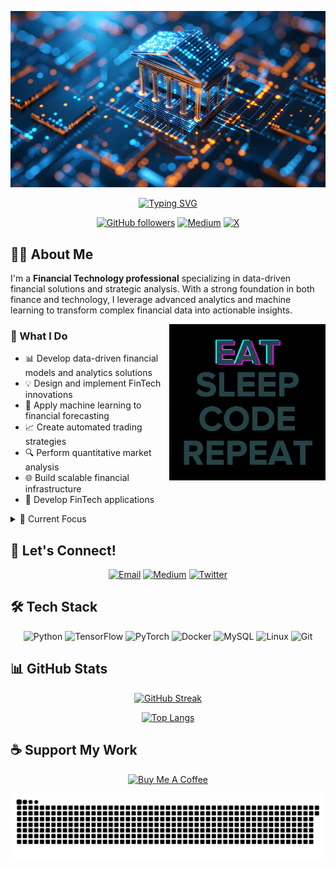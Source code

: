 ![MasterHead](https://github.com/MathisBurak/MathisBurak/blob/main/img/a.jpg)

<div align="center">
  <a href="https://git.io/typing-svg">
    <img src="https://readme-typing-svg.demolab.com?font=Fira+Code&size=28&duration=3000&pause=500&center=true&vCenter=true&width=435&lines=Mathis+Burak;Financial+Technology+Innovator;Data+Scientist;ML+Engineer" alt="Typing SVG" />
  </a>
</div>

<div align="center">
  
  [![GitHub followers](https://img.shields.io/github/followers/MathisBurak?style=social)](https://github.com/MathisBurak)
  [![Medium](https://img.shields.io/badge/Medium-Follow%20%40mathisburak-black?style=flat&logo=medium)](https://medium.com/@mathisburak)
  [![X](https://img.shields.io/badge/X-Follow%20%40MathisBurak-black?style=flat&logo=x)](https://twitter.com/MathisBurak)
  
</div>

## 👨‍💻 About Me

I'm a **Financial Technology professional** specializing in data-driven financial solutions and strategic analysis. With a strong foundation in both finance and technology, I leverage advanced analytics and machine learning to transform complex financial data into actionable insights.

<img src="https://github.com/MathisBurak/MathisBurak/blob/main/img/EatSleepCodeRepeat.gif" alt="Coding" width=250 height=250 align="right">

### 🎯 What I Do

- 📊 Develop data-driven financial models and analytics solutions
- 💡 Design and implement FinTech innovations
- 🤖 Apply machine learning to financial forecasting
- 📈 Create automated trading strategies
- 🔍 Perform quantitative market analysis
- 🌐 Build scalable financial infrastructure
- 📱 Develop FinTech applications

<details>
<summary>🌱 Current Focus</summary>

- 🧠 Exploring AI applications in financial markets
- ⚡ Developing scalable FinTech solutions
- 📊 Advancing quantitative trading strategies
</details>

## 💬 Let's Connect!

<div align="center">

[![Email](https://img.shields.io/badge/Email-mathisburak%40gmail.com-red?style=for-the-badge&logo=gmail)](mailto:mathisburak@gmail.com)
[![Medium](https://img.shields.io/badge/Medium-%40mathisburak-black?style=for-the-badge&logo=medium)](https://medium.com/@mathisburak)
[![Twitter](https://img.shields.io/badge/Twitter-%40MathisBurak-blue?style=for-the-badge&logo=twitter)](https://twitter.com/MathisBurak)

</div>

## 🛠️ Tech Stack

<div align="center">

![Python](https://img.shields.io/badge/Python-Expert-3776AB?style=for-the-badge&logo=python)
![TensorFlow](https://img.shields.io/badge/TensorFlow-Advanced-FF6F00?style=for-the-badge&logo=tensorflow)
![PyTorch](https://img.shields.io/badge/PyTorch-Advanced-EE4C2C?style=for-the-badge&logo=pytorch)
![Docker](https://img.shields.io/badge/Docker-Intermediate-2496ED?style=for-the-badge&logo=docker)
![MySQL](https://img.shields.io/badge/MySQL-Advanced-4479A1?style=for-the-badge&logo=mysql)
![Linux](https://img.shields.io/badge/Linux-Advanced-FCC624?style=for-the-badge&logo=linux)
![Git](https://img.shields.io/badge/Git-Advanced-F05032?style=for-the-badge&logo=git)

</div>

## 📊 GitHub Stats

<div align="center">
  
[![GitHub Streak](https://github-readme-streak-stats.herokuapp.com/?user=MathisBurak&theme=dark)](https://github.com/MathisBurak)
  
[![Top Langs](https://github-readme-stats.vercel.app/api/top-langs/?username=MathisBurak&layout=compact&theme=dark)](https://github.com/MathisBurak)

</div>

## ☕ Support My Work

<div align="center">
  
[![Buy Me A Coffee](https://img.shields.io/badge/Buy%20Me%20A%20Coffee-Support-yellow?style=for-the-badge&logo=buy-me-a-coffee)](https://www.buymeacoffee.com/mathisburak)

</div>

<picture>
  <source media="(prefers-color-scheme: dark)" srcset="https://raw.githubusercontent.com/MathisBurak/MathisBurak/output/github-contribution-grid-snake-dark.svg">
  <source media="(prefers-color-scheme: light)" srcset="https://raw.githubusercontent.com/MathisBurak/MathisBurak/output/github-contribution-grid-snake.svg">
  <img alt="github contribution grid snake animation" src="https://raw.githubusercontent.com/MathisBurak/MathisBurak/output/github-contribution-grid-snake.svg">
</picture>
